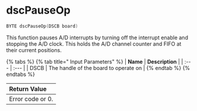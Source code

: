 # dscPauseOp

```c
BYTE dscPauseOp(DSCB board)
```

This function pauses A/D interrupts by turning off the interrupt enable and stopping the A/D clock. This holds the A/D channel counter and FIFO at their current positions.

{% tabs %}
{% tab title=" Input Parameters" %}
| **Name** | **Description** |
| :--- | :--- |
| DSCB  | The handle of the board to operate on |
{% endtab %}
{% endtabs %}

| Return Value |
| :--- |
| Error code or 0. |


